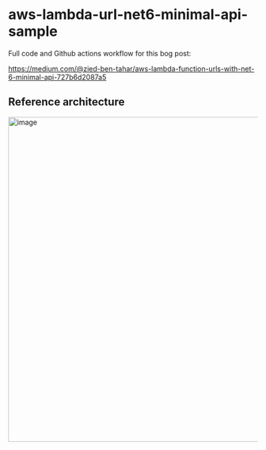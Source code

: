 # aws-lambda-url-net6-minimal-api-sample

Full code and Github actions workflow for this bog post:

https://medium.com/@zied-ben-tahar/aws-lambda-function-urls-with-net-6-minimal-api-727b6d2087a5 

## Reference architecture

<img width="656" alt="image" src="https://user-images.githubusercontent.com/6813975/166872153-31785e5b-7d81-4de6-85f7-03da1a635458.png">
